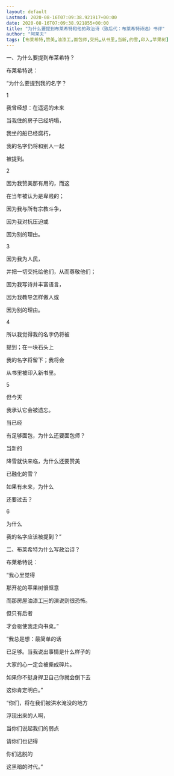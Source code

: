 ```yaml
---
layout: default
Lastmod: 2020-08-16T07:09:38.921917+00:00
date: 2020-08-16T07:09:38.921855+00:00
title: "为什么要提到布莱希特和他的政治诗（致后代：布莱希特诗选）书评"
author: "阿莱夫"
tags: [布莱希特,赞美,油漆工,面包师,交托,从书里,当新,的雪,印入,苹果树]
---
```


一、为什么要提到布莱希特？

布莱希特说：

“为什么要提到我的名字？

1

我曾经想：在遥远的未来

当我住的房子已经坍塌，

我坐的船已经腐朽，

我的名字仍将和别人一起

被提到。

2

因为我赞美那有用的，而这

在当年被认为是卑贱的；

因为我与所有宗教斗争，

因为我对抗压迫或

因为别的理由。

3

因为我为人民，

并把一切交托给他们，从而尊敬他们；

因为我写诗并丰富语言，

因为我教导怎样做人或

因为别的理由。

4

所以我觉得我的名字仍将被

提到；在一块石头上

我的名字将留下；我将会

从书里被印入新书里。

5

但今天

我承认它会被遗忘。

当已经

有足够面包，为什么还要面包师？

当新的

降雪就快来临，为什么还要赞美

已融化的雪？

如果有未来，为什么

还要过去？

6

为什么

我的名字应该被提到？”

二、布莱希特为什么写政治诗？

布莱希特说：

“我心里觉得

那开花的苹果树很惬意

而那房屋油漆工￼的演说则很恐怖。

但只有后者

才会驱使我走向书桌。”

“我总是想：最简单的话

已足够。当我说出事情是什么样子的

大家的心一定会被撕成碎片。

如果你不挺身捍卫自己你就会倒下去

这你肯定明白。”

“你们，将在我们被洪水淹没的地方

浮现出来的人啊，

当你们说起我们的弱点

请你们也记得

你们逃脱的

这黑暗的时代。”

